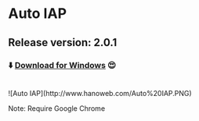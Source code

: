 # Auto IAP

## Release version: 2.0.1

### :arrow_down: [Download for Windows](http://php.hanoweb.com/Setup%20AutoIAP.msi) :heart_eyes:
<br/>
![Auto IAP](http://www.hanoweb.com/Auto%20IAP.PNG)

Note: Require Google Chrome
